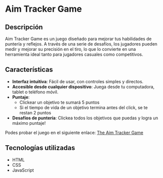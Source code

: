 # Aim Tracker Game

## Descripción

Aim Tracker Game es un juego diseñado para mejorar tus habilidades de puntería y reflejos. A través de una serie de desafíos, los jugadores pueden medir y mejorar su precisión en el tiro, lo que lo convierte en una herramienta ideal tanto para jugadores casuales como competitivos.

## Características

- **Interfaz intuitiva**: Fácil de usar, con controles simples y directos.
- **Accesible desde cualquier dispositivo**: Juega desde tu computadora, tablet o teléfono móvil.
- **Puntaje**:
  - Clickear un objetivo te sumará 5 puntos
  - Si el tiempo de vida de un objetivo termina antes del click, se te restan 2 puntos
- **Desafíos de puntería**: Clickea todos los objetivos que puedas y logra un máximo puntaje!

Podes probar el juego en el siguiente enlace: [The Aim Tracker Game](https://aimtrackergame-aluna.netlify.app/)

## Tecnologías utilizadas

- HTML
- CSS
- JavaScript
